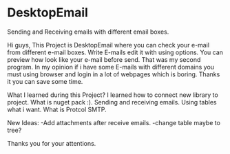 # DesktopEmail
Sending and Receiving emails with different email boxes.


Hi guys,
This Project is DesktopEmail where you can
check your e-mail from different e-mail boxes.
Write E-mails edit it with using options.
You can preview how look like your
e-mail before send. That was my second program.
In my opinion if i have some E-mails with different
domains you must using browser and login in a lot
of webpages which is boring. Thanks it you can save
some time.


What I learned during this Project? 
I learned how to connect new library to project.
What is nuget pack :). 
Sending and receiving emails. 
Using tables what i want.
What is Protcol SMTP.


New Ideas: 
-Add attachments after receive emails.
-change table maybe to tree?


Thanks you for your attentions.

